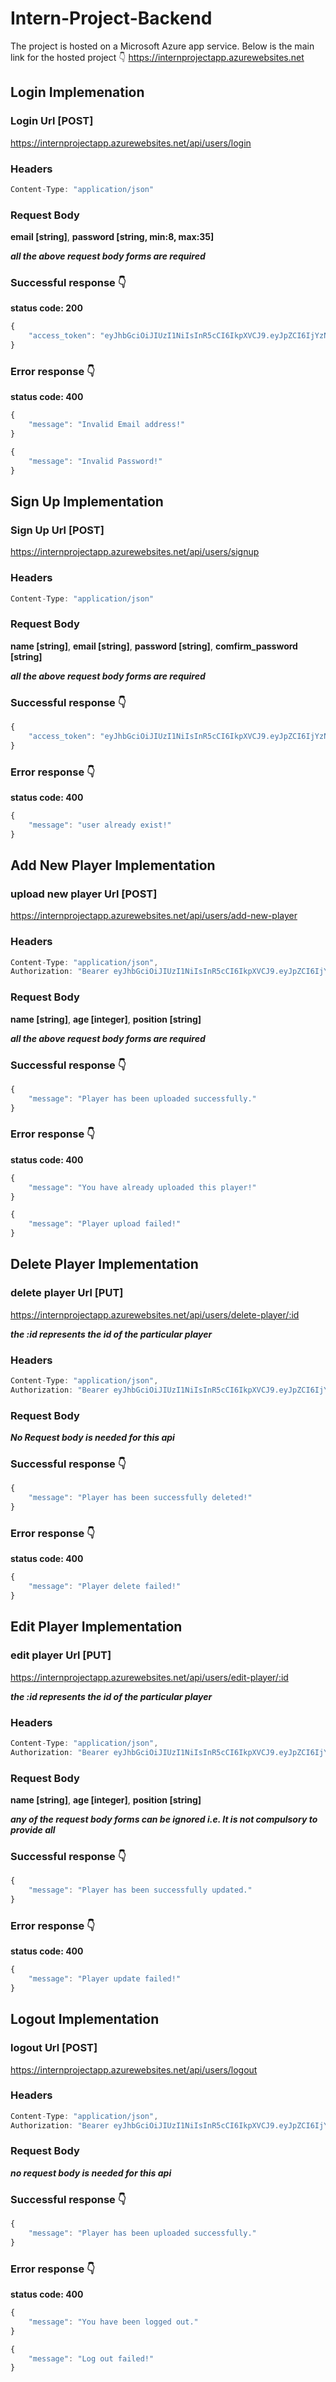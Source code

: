 # Intern-Project-Backend

The project is hosted on a Microsoft Azure app service. Below is the main link for the hosted project :point_down:
https://internprojectapp.azurewebsites.net

## Login Implemenation

### Login Url [POST]
https://internprojectapp.azurewebsites.net/api/users/login

### Headers
```javascript
Content-Type: "application/json"
```

### Request Body
**email [string]**, **password [string, min:8, max:35]**

***all the above request body forms are required***

### Successful response :point_down:
**status code: 200**
```javascript
{
    "access_token": "eyJhbGciOiJIUzI1NiIsInR5cCI6IkpXVCJ9.eyJpZCI6IjYzNWJkZGE3N2Q4MDZhZjExMzgxYWMxZiIsImVtYWlsIjoiZGJhY2tzb24xQGdtYWlsLmNvbSIsImlhdCI6MTY2Njk3MTQxOSwiZXhwIjoxNjY5NTYzNDE5fQ.67yXlTg0zhH6h4gAUEL2DqZ8V7lzPC2VuBXJZ2q3j24"
}
```
### Error response :point_down:
**status code: 400**
```javascript
{
    "message": "Invalid Email address!"
}
```
```javascript
{
    "message": "Invalid Password!"
}
```

## Sign Up Implementation

### Sign Up Url [POST]
https://internprojectapp.azurewebsites.net/api/users/signup

### Headers
```javascript
Content-Type: "application/json"
```

### Request Body
**name [string]**, **email [string]**, **password [string]**, **comfirm_password [string]**

***all the above request body forms are required***

### Successful response :point_down:
```javascript
{
    "access_token": "eyJhbGciOiJIUzI1NiIsInR5cCI6IkpXVCJ9.eyJpZCI6IjYzNWMwYWI5YzYzYTNhYzdhZTE1NDEyNyIsImVtYWlsIjoiZGJhY2tzb24yQGdtYWlsLmNvbSIsImlhdCI6MTY2Njk3NjQ0MSwiZXhwIjoxNjY3MDYyODQxfQ.v9n0DjA-bjylCZmyBUa8zL2fFZ3143MQ1JqDuoBWoEg"
}
```
### Error response :point_down:
**status code: 400**
```javascript
{
    "message": "user already exist!"
}
```

## Add New Player Implementation

### upload new player Url [POST]
https://internprojectapp.azurewebsites.net/api/users/add-new-player

### Headers
```javascript
Content-Type: "application/json",
Authorization: "Bearer eyJhbGciOiJIUzI1NiIsInR5cCI6IkpXVCJ9.eyJpZCI6IjYzNWMwYWI5YzYzYTNhYzdhZTE1NDEyNyIsImVtYWlsIjoiZGJhY2tzb24yQGdtYWlsLmNvbSIsImlhdCI6MTY2Njk3NjQ0MSwiZXhwIjoxNjY3MDYyODQxfQ.v9n0DjA-bjylCZmyBUa8zL2fFZ3143MQ1JqDuoBWoEg"
```

### Request Body
**name [string]**, **age [integer]**, **position [string]**

***all the above request body forms are required***

### Successful response :point_down:
```javascript
{
    "message": "Player has been uploaded successfully."
}
```
### Error response :point_down:
**status code: 400**
```javascript
{
    "message": "You have already uploaded this player!"
}
```
```javascript
{
    "message": "Player upload failed!"
}
```

## Delete Player Implementation

### delete player Url [PUT]
https://internprojectapp.azurewebsites.net/api/users/delete-player/:id

***the **:id** represents the id of the particular player***

### Headers
```javascript
Content-Type: "application/json",
Authorization: "Bearer eyJhbGciOiJIUzI1NiIsInR5cCI6IkpXVCJ9.eyJpZCI6IjYzNWMwYWI5YzYzYTNhYzdhZTE1NDEyNyIsImVtYWlsIjoiZGJhY2tzb24yQGdtYWlsLmNvbSIsImlhdCI6MTY2Njk3NjQ0MSwiZXhwIjoxNjY3MDYyODQxfQ.v9n0DjA-bjylCZmyBUa8zL2fFZ3143MQ1JqDuoBWoEg"
```

### Request Body
***No Request body is needed for this api***

### Successful response :point_down:
```javascript
{
    "message": "Player has been successfully deleted!"
}
```
### Error response :point_down:
**status code: 400**
```javascript
{
    "message": "Player delete failed!"
}
```

## Edit Player Implementation

### edit player Url [PUT]
https://internprojectapp.azurewebsites.net/api/users/edit-player/:id

***the **:id** represents the id of the particular player***

### Headers
```javascript
Content-Type: "application/json",
Authorization: "Bearer eyJhbGciOiJIUzI1NiIsInR5cCI6IkpXVCJ9.eyJpZCI6IjYzNWMwYWI5YzYzYTNhYzdhZTE1NDEyNyIsImVtYWlsIjoiZGJhY2tzb24yQGdtYWlsLmNvbSIsImlhdCI6MTY2Njk3NjQ0MSwiZXhwIjoxNjY3MDYyODQxfQ.v9n0DjA-bjylCZmyBUa8zL2fFZ3143MQ1JqDuoBWoEg"
```

### Request Body
**name [string]**, **age [integer]**, **position [string]**

***any of the request body forms can be ignored i.e. It is not compulsory to provide all***

### Successful response :point_down:
```javascript
{
    "message": "Player has been successfully updated."
}
```
### Error response :point_down:
**status code: 400**
```javascript
{
    "message": "Player update failed!"
}
```

## Logout Implementation

### logout Url [POST]
https://internprojectapp.azurewebsites.net/api/users/logout

### Headers
```javascript
Content-Type: "application/json",
Authorization: "Bearer eyJhbGciOiJIUzI1NiIsInR5cCI6IkpXVCJ9.eyJpZCI6IjYzNWMwYWI5YzYzYTNhYzdhZTE1NDEyNyIsImVtYWlsIjoiZGJhY2tzb24yQGdtYWlsLmNvbSIsImlhdCI6MTY2Njk3NjQ0MSwiZXhwIjoxNjY3MDYyODQxfQ.v9n0DjA-bjylCZmyBUa8zL2fFZ3143MQ1JqDuoBWoEg"
```

### Request Body
***no request body is needed for this api***

### Successful response :point_down:
```javascript
{
    "message": "Player has been uploaded successfully."
}
```
### Error response :point_down:
**status code: 400**
```javascript
{
    "message": "You have been logged out."
}
```
```javascript
{
    "message": "Log out failed!"
}
```
